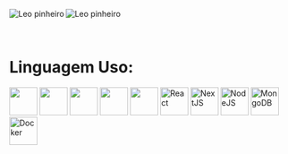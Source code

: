 <p><img align="left" src="https://github-readme-stats.vercel.app/api?username=Stuka132&show_icons=true&locale=en&theme=tokyonight" alt="Leo pinheiro" />   </p>
 <p><img align="center" src="https://github-readme-stats.vercel.app/api/top-langs?username=Stuka132&show_icons=true&locale=en&layout=compact&theme=tokyonight" alt="Leo pinheiro" /></p>
<br/>
<h1><b>Linguagem Uso:</b></h1>
<div>
    <img src="https://cdn.jsdelivr.net/gh/devicons/devicon/icons/javascript/javascript-original.svg" width=50px height=50px/>
    <img src="https://cdn.jsdelivr.net/gh/devicons/devicon/icons/python/python-original.svg" width=50px height=50px/>
    <img src="https://cdn.jsdelivr.net/gh/devicons/devicon/icons/csharp/csharp-original.svg" width=50px height=50px/>
    <img src="https://cdn.jsdelivr.net/gh/devicons/devicon/icons/css3/css3-original.svg" width=50px height=50px/>
    <img src="https://cdn.jsdelivr.net/gh/devicons/devicon/icons/html5/html5-original.svg" width=50px height=50px/>
    <img src="https://cdn.jsdelivr.net/gh/devicons/devicon/icons/react/react-original.svg" width=50px height=50px alt="React"/>
    <img src="https://cdn.jsdelivr.net/gh/devicons/devicon/icons/nextjs/nextjs-original.svg" width=50px height=50px alt="NextJS"/>
    <img src="https://cdn.jsdelivr.net/gh/devicons/devicon/icons/nodejs/nodejs-original.svg" width=50px height=50px alt="NodeJS"/>
    <img src="https://cdn.jsdelivr.net/gh/devicons/devicon/icons/mongodb/mongodb-original.svg" width=50px height=50px alt="MongoDB"/>
    <img src="https://cdn.jsdelivr.net/gh/devicons/devicon/icons/docker/docker-original.svg" width=50px height=50px alt="Docker"/>
   </div>
